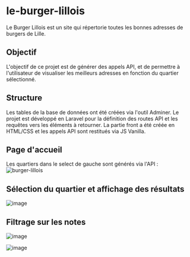 # le-burger-lillois

Le Burger Lillois est un site qui répertorie toutes les bonnes adresses de burgers de Lille. 

## Objectif 
L'objectif de ce projet est de générer des appels API, et de permettre à l'utilisateur de visualiser les meilleurs adresses en fonction du quartier sélectionné. 

## Structure
Les tables de la base de données ont été créées via l'outil Adminer.
Le projet est développé en Laravel pour la définition des routes API et les requêtes vers les éléments à retourner.
La partie front a été créée en HTML/CSS et les appels API sont restitués via JS Vanilla.

## Page d'accueil 
Les quartiers dans le select de gauche sont générés via l'API :
![burger-lillois](https://github.com/ThomasIANNICCA/le-burger-lillois/assets/152172214/20aba07d-e595-469e-91e0-7262ac4f2764)

## Sélection du quartier et affichage des résultats 
![image](https://github.com/ThomasIANNICCA/le-burger-lillois/assets/152172214/c323bf1d-daf2-447f-919c-bb954ddce00e)

## Filtrage sur les notes 
![image](https://github.com/ThomasIANNICCA/le-burger-lillois/assets/152172214/3969c7d1-27bb-43ca-8c55-ef2713d41ddc)

![image](https://github.com/ThomasIANNICCA/le-burger-lillois/assets/152172214/c85d9a5d-f011-4a7c-991d-006b28e81f3c)
